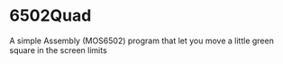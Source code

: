 # 6502Quad
A simple Assembly (MOS6502) program that let you move a little green square in the screen limits
